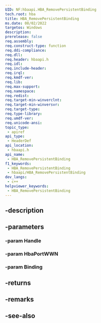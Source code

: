 ```yaml
---
UID: NF:hbaapi.HBA_RemovePersistentBinding
tech.root: hba
title: HBA_RemovePersistentBinding
ms.date: 08/02/2022
targetos: Windows
description: 
prerelease: false
req.assembly: 
req.construct-type: function
req.ddi-compliance: 
req.dll: 
req.header: hbaapi.h
req.idl: 
req.include-header: 
req.irql: 
req.kmdf-ver: 
req.lib: 
req.max-support: 
req.namespace: 
req.redist: 
req.target-min-winverclnt: 
req.target-min-winversvr: 
req.target-type: 
req.type-library: 
req.umdf-ver: 
req.unicode-ansi: 
topic_type:
 - apiref
api_type:
 - HeaderDef
api_location:
 - hbaapi.h
api_name:
 - HBA_RemovePersistentBinding
f1_keywords:
 - HBA_RemovePersistentBinding
 - hbaapi/HBA_RemovePersistentBinding
dev_langs:
 - c++
helpviewer_keywords:
 - HBA_RemovePersistentBinding
---
```


## -description

## -parameters

### -param Handle

### -param HbaPortWWN

### -param Binding

## -returns

## -remarks

## -see-also

